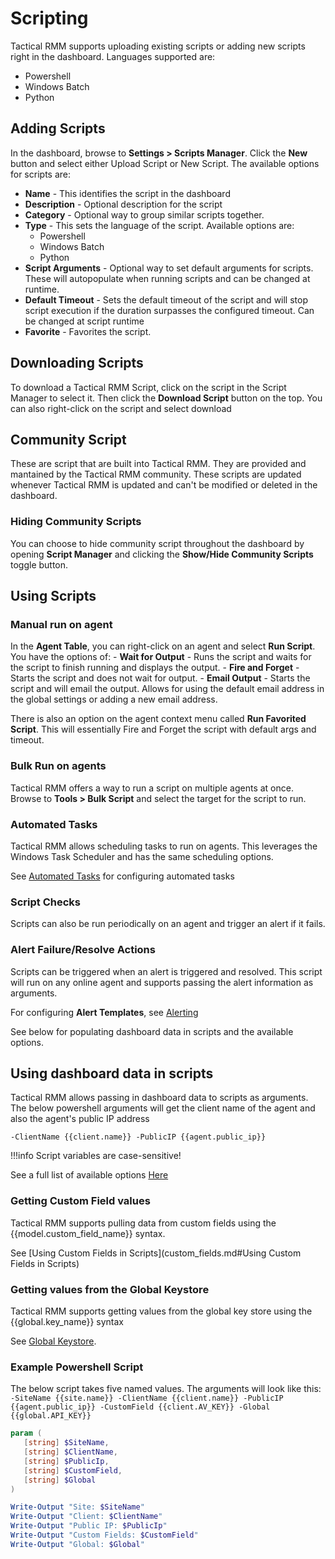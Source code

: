 # Scripting

Tactical RMM supports uploading existing scripts or adding new scripts right in the dashboard. Languages supported are:

- Powershell
- Windows Batch
- Python

## Adding Scripts
In the dashboard, browse to **Settings > Scripts Manager**. Click the **New** button and select either Upload Script or New Script. The available options for scripts are:

- **Name** - This identifies the script in the dashboard
- **Description** - Optional description for the script
- **Category** - Optional way to group similar scripts together. 
- **Type** - This sets the language of the script. Available options are:
    - Powershell
    - Windows Batch
    - Python
- **Script Arguments** - Optional way to set default arguments for scripts. These will autopopulate when running scripts and can be changed at runtime.
- **Default Timeout** - Sets the default timeout of the script and will stop script execution if the duration surpasses the configured timeout. Can be changed at script runtime
- **Favorite** - Favorites the script.

## Downloading Scripts

To download a Tactical RMM Script, click on the script in the Script Manager to select it. Then click the **Download Script** button on the top. You can also right-click on the script and select download

## Community Script

These are script that are built into Tactical RMM. They are provided and mantained by the Tactical RMM community. These scripts are updated whenever Tactical RMM is updated and can't be modified or deleted in the dashboard.

### Hiding Community Scripts
You can choose to hide community script throughout the dashboard by opening **Script Manager** and clicking the **Show/Hide Community Scripts** toggle button.

## Using Scripts

### Manual run on agent

In the **Agent Table**, you can right-click on an agent and select **Run Script**. You have the options of:
    - **Wait for Output** - Runs the script and waits for the script to finish running and displays the output.
    - **Fire and Forget** - Starts the script and does not wait for output.
    - **Email Output** - Starts the script and will email the output. Allows for using the default email address in the global settings or adding a new email address.

There is also an option on the agent context menu called **Run Favorited Script**. This will essentially Fire and Forget the script with default args and timeout.

### Bulk Run on agents

Tactical RMM offers a way to run a script on multiple agents at once. Browse to **Tools > Bulk Script** and select the target for the script to run.

### Automated Tasks

Tactical RMM allows scheduling tasks to run on agents. This leverages the Windows Task Scheduler and has the same scheduling options.

See [Automated Tasks](automated_tasks.md) for configuring automated tasks

### Script Checks

Scripts can also be run periodically on an agent and trigger an alert if it fails.

### Alert Failure/Resolve Actions

Scripts can be triggered when an alert is triggered and resolved. This script will run on any online agent and supports passing the alert information as arguments. 

For configuring **Alert Templates**, see [Alerting](./alerting.md)

See below for populating dashboard data in scripts and the available options.

## Using dashboard data in scripts

Tactical RMM allows passing in dashboard data to scripts as arguments. The below powershell arguments will get the client name of the agent and also the agent's public IP address

```
-ClientName {{client.name}} -PublicIP {{agent.public_ip}}
```

!!!info
    Script variables are case-sensitive!

See a full list of available options [Here](../script_variables.md)

### Getting Custom Field values

Tactical RMM supports pulling data from custom fields using the {{model.custom_field_name}} syntax.

See [Using Custom Fields in Scripts](custom_fields.md#Using Custom Fields in Scripts)

### Getting values from the Global Keystore

Tactical RMM supports getting values from the global key store using the {{global.key_name}} syntax

See [Global Keystore](keystore.md).

### Example Powershell Script

The below script takes five named values. The arguments will look like this: `-SiteName {{site.name}} -ClientName {{client.name}} -PublicIP {{agent.public_ip}} -CustomField {{client.AV_KEY}} -Global {{global.API_KEY}}`

```powershell
param (
   [string] $SiteName,
   [string] $ClientName,
   [string] $PublicIp,
   [string] $CustomField,
   [string] $Global
)

Write-Output "Site: $SiteName"
Write-Output "Client: $ClientName"
Write-Output "Public IP: $PublicIp"
Write-Output "Custom Fields: $CustomField"
Write-Output "Global: $Global"
```
